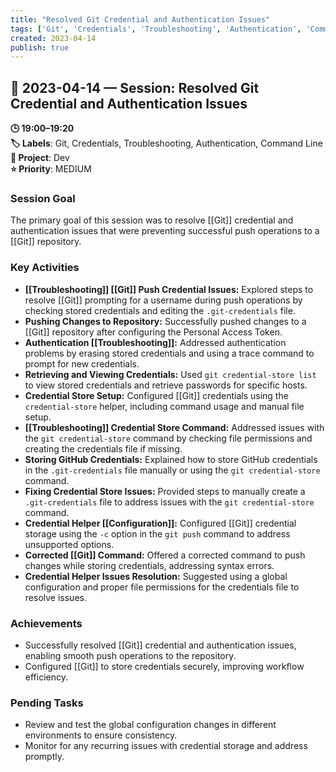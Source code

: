 ```yaml
---
title: "Resolved Git Credential and Authentication Issues"
tags: ['Git', 'Credentials', 'Troubleshooting', 'Authentication', 'Command Line']
created: 2023-04-14
publish: true
---
```


## 📅 2023-04-14 — Session: Resolved Git Credential and Authentication Issues

**🕒 19:00–19:20**  
**🏷️ Labels**: Git, Credentials, Troubleshooting, Authentication, Command Line  
**📂 Project**: Dev  
**⭐ Priority**: MEDIUM  


### Session Goal
The primary goal of this session was to resolve [[Git]] credential and authentication issues that were preventing successful push operations to a [[Git]] repository.

### Key Activities
- **[[Troubleshooting]] [[Git]] Push Credential Issues:** Explored steps to resolve [[Git]] prompting for a username during push operations by checking stored credentials and editing the `.git-credentials` file.
- **Pushing Changes to Repository:** Successfully pushed changes to a [[Git]] repository after configuring the Personal Access Token.
- **Authentication [[Troubleshooting]]:** Addressed authentication problems by erasing stored credentials and using a trace command to prompt for new credentials.
- **Retrieving and Viewing Credentials:** Used `git credential-store list` to view stored credentials and retrieve passwords for specific hosts.
- **Credential Store Setup:** Configured [[Git]] credentials using the `credential-store` helper, including command usage and manual file setup.
- **[[Troubleshooting]] Credential Store Command:** Addressed issues with the `git credential-store` command by checking file permissions and creating the credentials file if missing.
- **Storing GitHub Credentials:** Explained how to store GitHub credentials in the `.git-credentials` file manually or using the `git credential-store` command.
- **Fixing Credential Store Issues:** Provided steps to manually create a `.git-credentials` file to address issues with the `git credential-store` command.
- **Credential Helper [[Configuration]]:** Configured [[Git]] credential storage using the `-c` option in the `git push` command to address unsupported options.
- **Corrected [[Git]] Command:** Offered a corrected command to push changes while storing credentials, addressing syntax errors.
- **Credential Helper Issues Resolution:** Suggested using a global configuration and proper file permissions for the credentials file to resolve issues.

### Achievements
- Successfully resolved [[Git]] credential and authentication issues, enabling smooth push operations to the repository.
- Configured [[Git]] to store credentials securely, improving workflow efficiency.

### Pending Tasks
- Review and test the global configuration changes in different environments to ensure consistency.
- Monitor for any recurring issues with credential storage and address promptly.
